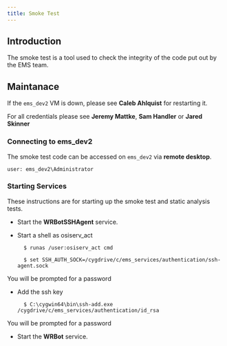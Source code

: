 ```yaml
---
title: Smoke Test
---
```


## Introduction

The smoke test is a tool used to check the integrity of the code put out by the EMS team.  



## Maintanace

If the `ems_dev2` VM is down, please see **Caleb Ahlquist** for restarting it.


For all credentials please see **Jeremy Mattke**, **Sam Handler** or **Jared Skinner**

### Connecting to ems\_dev2

The smoke test code can be accessed on `ems_dev2` via **remote desktop**.

```
user: ems_dev2\Administrator
```

### Starting Services

These instructions are for starting up the smoke test and static analysis tests.  

- Start the **WRBotSSHAgent** service.
- Start a shell as osiserv\_act 

		$ runas /user:osiserv_act cmd

		$ set SSH_AUTH_SOCK=/cygdrive/c/ems_services/authentication/ssh-agent.sock

 You will be prompted for a password 

- Add the ssh key

		$ C:\cygwin64\bin\ssh-add.exe /cygdrive/c/ems_services/authentication/id_rsa

 You will be prompted for a password

- Start the **WRBot** service.
